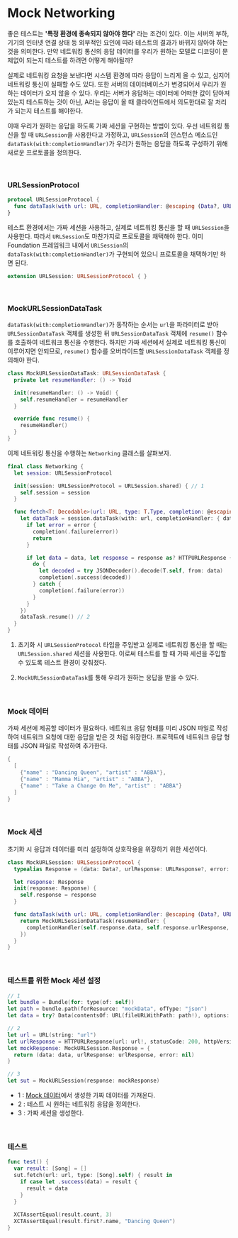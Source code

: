 # Mock Networking

좋은 테스트는 **'특정 환경에 종속되지 않아야 한다'** 라는 조건이 있다. 이는 서버의 부하, 기기의 인터넷 연결 상태 등 외부적인 요인에 따라 테스트의 결과가 바뀌지 않아야 하는 것을 의미한다. 만약 네트워킹 통신의 응답 데이터를 우리가 원하는 모델로 디코딩이 문제없이 되는지 테스트를 하려면 어떻게 해야될까?

실제로 네트워킹 요청을 보낸다면 시스템 환경에 따라 응답이 느리게 올 수 있고, 심지어 네트워킹 통신이 실패할 수도 있다. 또한 서버의 데이터베이스가 변경되어서 우리가 원하는 데이터가 오지 않을 수 있다. 우리는 서버가 응답하는 데이터에 어떠한 값이 담아져 있는지 테스트하는 것이 아닌, A라는 응답이 올 때 클라이언트에서 의도한대로 잘 처리가 되는지 테스트를 해야한다.

이때 우리가 원하는 응답을 하도록 가짜 세션을 구현하는 방법이 있다. 우선 네트워킹 통신을 할 때 `URLSession`을 사용한다고 가정하고, `URLSession`의 인스턴스 메소드인 `dataTask(with:completionHandler)`가 우리가 원하는 응답을 하도록 구성하기 위해 새로운 프로토콜을 정의한다.

&nbsp;

### URLSessionProtocol

```swift
protocol URLSessionProtocol {
  func dataTask(with url: URL, completionHandler: @escaping (Data?, URLResponse?, Error?) -> Void) -> URLSessionDataTask
}
```

테스트 환경에서는 가짜 세션을 사용하고, 실제로 네트워킹 통신을 할 때 `URLSession`을 사용한다. 따라서 `URLSession`도 마찬가지로 프로토콜을 채택해야 한다. 이미 Foundation 프레임워크 내에서 `URLSession`의 `dataTask(with:completionHandler)`가 구현되어 있으니 프로토콜을 채택하기만 하면 된다.

```swift
extension URLSession: URLSessionProtocol { }
```

&nbsp;
### MockURLSessionDataTask

`dataTask(with:completionHandler)`가 동작하는 순서는 `url`을 파라미터로 받아 `URLSessionDataTask` 객체를 생성한 뒤 `URLSessionDataTask` 객체에 `resume()` 함수를 호출하여 네트워크 통신을 수행한다. 하지만 가짜 세션에서 실제로 네트워킹 통신이 이루어지면 안되므로, `resume()` 함수를 오버라이드할 `URLSessionDataTask` 객체를 정의해야 한다.

```swift
class MockURLSessionDataTask: URLSessionDataTask {
  private let resumeHandler: () -> Void

  init(resumeHandler: () -> Void) {
    self.resumeHandler = resumeHandler
  }

  override func resume() {
    resumeHandler()
  }
}
```

이제 네트워킹 통신을 수행하는 `Networking` 클래스를 살펴보자.

```swift
final class Networking {
  let session: URLSessionProtocol

  init(session: URLSessionProtocol = URLSession.shared) { // 1
    self.session = session
  }

  func fetch<T: Decodable>(url: URL, type: T.Type, completion: @escaping ((Result<T, Error>) -> Void)) {
    let dataTask = session.dataTask(with: url, completionHandler: { data, response, error in 
      if let error = error {
        completion(.failure(error))
        return
      }

      if let data = data, let response = response as? HTTPURLResponse {
        do {
          let decoded = try JSONDecoder().decode(T.self, from: data)
          completion(.success(decoded))
        } catch {
          completion(.failure(error))
        }
      }
    })
    dataTask.resume() // 2
  }
}
```

1. 초기화 시 `URLSessionProtocol` 타입을 주입받고 실제로 네트워킹 통신을 할 때는 `URLSession.shared` 세션을 사용한다. 이로써 테스트를 할 때 가짜 세션을 주입할 수 있도록 테스트 환경이 갖춰졌다. 

2. `MockURLSessionDataTask`를 통해 우리가 원하는 응답을 받을 수 있다.

&nbsp;
### Mock 데이터

가짜 세션에 제공할 데이터가 필요하다. 네트워크 응답 형태를 미리 JSON 파일로 작성하여 네트워크 요청에 대한 응답을 받은 것 처럼 위장한다. 프로젝트에 네트워크 응답 형태를 JSON 파일로 작성하여 추가한다.

```swift
{
  [
    {"name" : "Dancing Queen", "artist" : "ABBA"},
    {"name" : "Mamma Mia", "artist" : "ABBA"},
    {"name" : "Take a Change On Me", "artist" : "ABBA"}
  ]
}
```

&nbsp;
### Mock 세션

초기화 시 응답과 데이터를 미리 설정하여 상호작용을 위장하기 위한 세션이다.

```swift
class MockURLSession: URLSessionProtocol {
  typealias Response = (data: Data?, urlResponse: URLResponse?, error: Error?)

  let response: Response
  init(response: Response) {
    self.response = response
  }

  func dataTask(with url: URL, completionHandler: @escaping (Data?, URLResponse?, Error?) -> Void) -> URLSessionDataTask {
    return MockURLSessionDataTask(resumeHandler: {
      completionHandler(self.response.data, self.response.urlResponse, self.response.error)
    })
  }
}
```

&nbsp;
### 테스트를 위한 Mock 세션 설정

```swift
// 1
let bundle = Bundle(for: type(of: self))
let path = bundle.path(forResource: "mockData", ofType: "json")
let data = try? Data(contentsOf: URL(fileURLWithPath: path!), options: .alwaysMapped)

// 2
let url = URL(string: "url")
let urlResponse = HTTPURLResponse(url: url!, statusCode: 200, httpVersion: nil, headerFields: nil)
let mockResponse: MockURLSession.Response = {
  return (data: data, urlResponse: urlResponse, error: nil)
}

// 3
let sut = MockURLSession(response: mockResponse)
```

- 1 : [Mock 데이터](#mock-데이터)에서 생성한 가짜 데이터를 가져온다.
- 2 : 테스트 시 원하는 네트워킹 응답을 정의한다.
- 3 : 가짜 세션을 생성한다.

&nbsp;
### 테스트

```swift
func test() {
  var result: [Song] = []
  sut.fetch(url: url, type: [Song].self) { result in 
    if case let .success(data) = result {
      result = data
    }
  }
  
  XCTAssertEqual(result.count, 3)
  XCTAssertEqual(result.first?.name, "Dancing Queen")
}
```